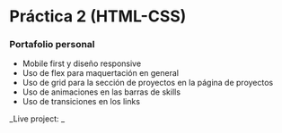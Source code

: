 # Práctica 2 (HTML-CSS)

### Portafolio personal

-   Mobile first y diseño responsive
-   Uso de flex para maquertación en general
-   Uso de grid para la sección de proyectos en la página de proyectos
-   Uso de animaciones en las barras de skills
-   Uso de transiciones en los links

_Live project: _
